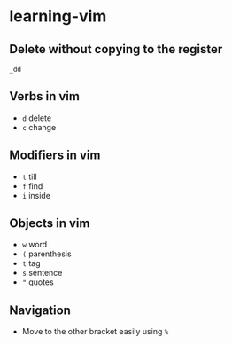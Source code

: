 # learning-vim

## Delete without copying to the register
`_dd`

## Verbs in vim
* `d` delete
* `c` change

## Modifiers in vim
* `t` till
* `f` find
* `i` inside

## Objects in vim
* `w` word
* `(` parenthesis
* `t` tag
* `s` sentence
* `"` quotes
## Navigation

* Move to the other bracket easily using `%` 
